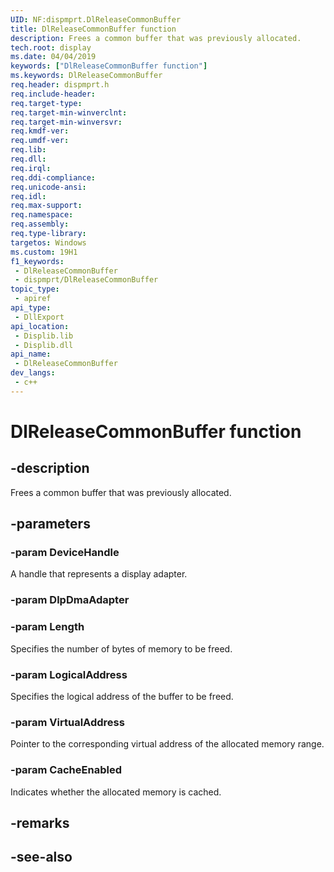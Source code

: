 ```yaml
---
UID: NF:dispmprt.DlReleaseCommonBuffer
title: DlReleaseCommonBuffer function
description: Frees a common buffer that was previously allocated.
tech.root: display
ms.date: 04/04/2019
keywords: ["DlReleaseCommonBuffer function"]
ms.keywords: DlReleaseCommonBuffer
req.header: dispmprt.h
req.include-header: 
req.target-type: 
req.target-min-winverclnt: 
req.target-min-winversvr: 
req.kmdf-ver: 
req.umdf-ver: 
req.lib: 
req.dll: 
req.irql: 
req.ddi-compliance: 
req.unicode-ansi: 
req.idl: 
req.max-support: 
req.namespace: 
req.assembly: 
req.type-library: 
targetos: Windows
ms.custom: 19H1
f1_keywords:
 - DlReleaseCommonBuffer
 - dispmprt/DlReleaseCommonBuffer
topic_type:
 - apiref
api_type:
 - DllExport
api_location:
 - Displib.lib
 - Displib.dll
api_name:
 - DlReleaseCommonBuffer
dev_langs:
 - c++
---
```


# DlReleaseCommonBuffer function


## -description

Frees a common buffer that was previously allocated.

## -parameters

### -param DeviceHandle

A handle that represents a display adapter.

### -param DlpDmaAdapter

### -param Length

Specifies the number of bytes of memory to be freed.

### -param LogicalAddress

Specifies the logical address of the buffer to be freed.

### -param VirtualAddress

Pointer to the corresponding virtual address of the allocated memory range.

### -param CacheEnabled

Indicates whether the allocated memory is cached.

## -remarks

## -see-also

